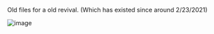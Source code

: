 Old files for a old revival. (Which has existed since around 2/23/2021)

![image](https://cdn.discordapp.com/attachments/1003402041017765960/1008159017769631815/HEREELABS_LOGO.png)
